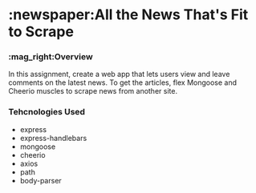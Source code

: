 <h1>:newspaper:All the News That's Fit to Scrape</h1>

<h3>:mag_right:Overview</h3>

In this assignment, create a web app that lets users view and leave comments on the latest news.
To get the articles, flex Mongoose and Cheerio muscles to scrape news from another site.

<h3>Tehcnologies Used</h3>
<ul>
<li>express</li>
<li>express-handlebars</li>
<li>mongoose</li>
<li>cheerio</li>
<li>axios</li>
<li>path</li>
<li>body-parser</li>
</ul>


